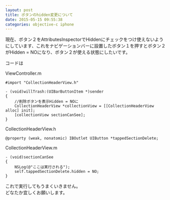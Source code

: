 ```yaml
---
layout: post
title: ボタンのhidden変更について
date: 2015-05-15 09:55:38
categories: objective-c iphone
---
```

<p>現在、ボタン２をAttributesInspectorでHiddenにチェックをつけ使えないようにしています、これをナビゲーションバーに設置したボタン１を押すとボタン２がHidden = NOになり、ボタン２が使える状態にしたいです。</p>

<p>コードは</p>

<p>ViewController.m</p>

<pre><code>#import "CollectionHeaderView.h"

- (void)willTrash:(UIBarButtonItem *)sender
{
    //削除ボタンを表示Hidden = NOに
    CollectionHeaderView *collectionView = [[CollectionHeaderView
alloc] init];
    [collectionView sectionCanSee];
}
</code></pre>

<p>CollectionHeaderView.h</p>

<pre><code>@property (weak, nonatomic) IBOutlet UIButton *tappedSectionDelete;
</code></pre>

<p>CollectionHeaderView.m</p>

<pre><code>- (void)sectionCanSee
{
    NSLog(@"ここは実行される");
    self.tappedSectionDelete.hidden = NO;
}
</code></pre>

<p>これで実行してもうまくいきません。<br>
どなたか宜しくお願いします。</p>
